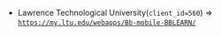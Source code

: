  - Lawrence Technological University(`client_id=560`) => [`https://my.ltu.edu/webapps/Bb-mobile-BBLEARN/`](https://my.ltu.edu/webapps/Bb-mobile-BBLEARN/)

